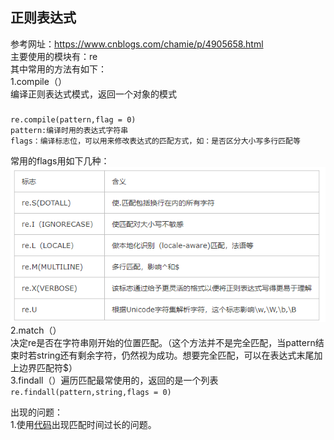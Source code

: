 ## 正则表达式  
参考网址：https://www.cnblogs.com/chamie/p/4905658.html   
主要使用的模块有：re  
其中常用的方法有如下：  
1.compile（）  
编译正则表达式模式，返回一个对象的模式  
###
	re.compile(pattern,flag = 0)
	pattern:编译时用的表达式字符串
	flags：编译标志位，可以用来修改表达式的匹配方式，如：是否区分大小写多行匹配等

常用的flags用如下几种：   
![](img/2-1.png)  
2.match（）  
决定re是否在字符串刚开始的位置匹配。（这个方法并不是完全匹配，当pattern结束时若string还有剩余字符，仍然视为成功。想要完全匹配，可以在表达式末尾加上边界匹配符$）  
3.findall（）遍历匹配最常使用的，返回的是一个列表  
`re.findall(pattern,string,flags = 0)`

出现的问题：  
1.使用[代码][1]出现匹配时间过长的问题。






[1]:code/day1.py

